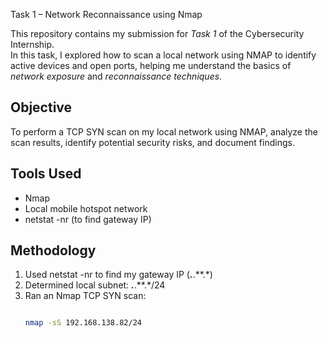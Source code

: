  Task 1 – Network Reconnaissance using Nmap

This repository contains my submission for *Task 1* of the Cybersecurity Internship.  
In this task, I explored how to scan a local network using NMAP to identify active devices and open ports, helping me understand the basics of *network exposure* and *reconnaissance techniques*.



##  Objective

To perform a TCP SYN scan on my local network using NMAP, analyze the scan results, identify potential security risks, and document findings.



##  Tools Used

- Nmap
- Local mobile hotspot network
- netstat -nr (to find gateway IP)



##  Methodology

1. Used netstat -nr to find my gateway IP (***.***.**.*)
2. Determined local subnet: ***.***.**.*/24
3. Ran an Nmap TCP SYN scan:
   ```bash

   nmap -sS 192.168.138.82/24
